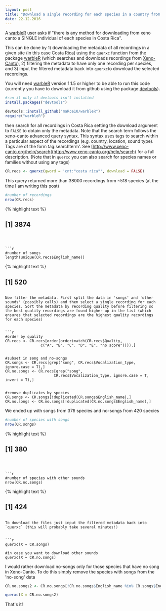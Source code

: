 ```yaml
---
layout: post
title: "Download a single recording for each species in a country from Xeno-Canto"
date: 22-12-2016
---
```


A [warbleR](https://cran.r-project.org/package=warbleR) user asks if "there is any method for downloading from xeno canto a SINGLE individual of each species in Costa Rica".

This can be done by 1) downloading the metadata of all recordings in a given site (in this case Costa Rica) using the `querxc` function from the package [warbleR](https://cran.r-project.org/package=warbleR) (which searches and downloads recordings from [Xeno-Canto](http://www.xeno-canto.org)), 2) filtering the metadata to have only one recording per species, and 3) input the filtered metadata back into `querxc`to download the selected recordings.

You will need [warbleR](https://cran.r-project.org/package=warbleR) version 1.1.5 or higher to be able to run this code (currently you have to download it from github using the package [devtools](https://cran.r-project.org/package=devtools)).


```r
#run it only if devtools isn't installed
install.packages("devtools")

devtools::install_github("maRce10/warbleR")
require("warbleR")
```




then search for all recordings in Costa Rica setting the download argument to `FALSE` to obtain only the metadata. Note that the search term follows the xeno-canto advanced query syntax. This syntax uses tags to search within a particular aspect of the recordings (e.g. country, location, sound type). Tags are of the form tag:searchterm'. See [http://www.xeno-canto.org/help/search](http://www.xeno-canto.org/help/search) for a full description. (Note that in `querxc` you can also search for species names or families without using any tags)


```r
CR.recs <- querxc(qword = 'cnt:"costa rica"', download = FALSE)
```



This query returned more than 38000 recordings from ~518 species (at the time I am writing this post)


```r
#number of recordings
nrow(CR.recs)
```



{% highlight text %}
## [1] 3874
```



```r
#number of songs
length(unique(CR.recs$English_name))
```



{% highlight text %}
## [1] 520
```

Now filter the metadata. First split the data in 'songs' and 'other sounds' (possibly calls) and then select a single recording for each species. Sort the metadata by recording quality before filtering so the best quality recordings are found higher up in the list (which ensures that selected recordings are the highest quality recordings for each species)


```r
#order by quality
CR.recs <- CR.recs[order(order(match(CR.recs$Quality, 
                c("A", "B", "C", "D", "E", "no score")))),]


#subset in song and no-songs
CR.songs <- CR.recs[grep("song", CR.recs$Vocalization_type, ignore.case = T),]
CR.no.songs <- CR.recs[grep("song", 
                      CR.recs$Vocalization_type, ignore.case = T, invert = T),]


#remove duplicates by species
CR.songs <- CR.songs[!duplicated(CR.songs$English_name),]
CR.no.songs <- CR.no.songs[!duplicated(CR.no.songs$English_name),]
```

We ended up with songs from 379 species and no-songs from 420 species


```r
#number of species with songs
nrow(CR.songs)
```



{% highlight text %}
## [1] 380
```



```r
#number of species with other sounds
nrow(CR.no.songs)
```



{% highlight text %}
## [1] 424
```

To download the files just input the filtered metadata back into `querxc` (this will probably take several minutes!)


```r
querxc(X = CR.songs)

#in case you want to download other sounds
querxc(X = CR.no.songs)
```


I would rather download no-songs only for those species that have no song in Xeno-Canto. To do this simply remove the species with songs from the 'no-song' data


```r
CR.no.songs2 <- CR.no.songs[!CR.no.songs$English_name %in% CR.songs$English_name, ]

querxc(X = CR.no.songs2)
```

That's it!
